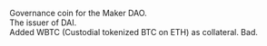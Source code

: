 Governance coin for the Maker DAO.<br>
The issuer of DAI.<br>
Added WBTC (Custodial tokenized BTC on ETH) as collateral. Bad.<br>
